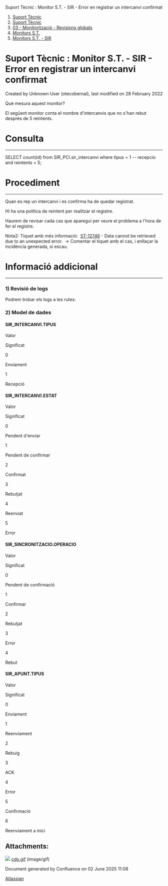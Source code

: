 Suport Tècnic : Monitor S.T. - SIR - Error en registrar un intercanvi confirmat  

1.  [Suport Tècnic](index.md)
2.  [Suport Tècnic](13893782.md)
3.  [03 - Monitorització - Revisions globals](26313327.md)
4.  [Monitors S.T.](Monitors-S.T._41522177.md)
5.  [Monitors S.T. - SIR](Monitors-S.T.---SIR_127598710.md)

Suport Tècnic : Monitor S.T. - SIR - Error en registrar un intercanvi confirmat
===============================================================================

Created by Unknown User (otecobernal), last modified on 28 February 2022

Què mesura aquest monitor?

El següent monitor conta el nombre d'intercanvis que no s'han rebut després de 5 reintents.

**Consulta**
============

* * *

SELECT count(id)
  from SIR\_PCI.sir\_intercanvi
 where tipus = 1 -- recepcio
   and reintents = 5;

**Procediment**
===============

* * *

Quan es rep un intercanvi i es confirma ha de quedar registrat.

Hi ha una política de reintent per realitzar el registre.

Haurem de revisar cada cas que aparegui per veure el problema a l'hora de fer el registre.

  

Nota2: Tiquet amb més informació:  [ST-12746](https://contacte.aoc.cat/browse/ST-12746?src=confmacro) - Data cannot be retrieved due to an unexpected error.  → Comentar el tiquet amb el cas, i enllaçar la incidència generada, si escau.

**Informació addicional**
=========================

* * *

### 1) Revisió de logs

Podrem trobar els logs a les rutes:

### 2) Model de dades

#### SIR\_INTERCANVI.TIPUS

Valor

Significat

0

Enviament

1

Recepció

#### SIR\_INTERCANVI.ESTAT

Valor

Significat

0

Pendent d'enviar

1

Pendent de confirmar

2

Confirmat

3

Rebutjat

4

Reenviat

5

Error

#### SIR\_SINCRONITZACIO.OPERACIO

Valor

Significat

0

Pendent de confirmació

1

Confirmar

2

Rebutjat

3

Error

4

Rebut

#### SIR\_APUNT.TIPUS

Valor

Significat

0

Enviament

1

Reenviament

2

Rebuig

3

ACK

4

Error

5

Confirmació

6

Reenviament a inici

Attachments:
------------

![](images/icons/bullet_blue.gif) [cds.gif](attachments/41522634/41522635.gif) (image/gif)  

Document generated by Confluence on 02 June 2025 11:08

[Atlassian](http://www.atlassian.com/)